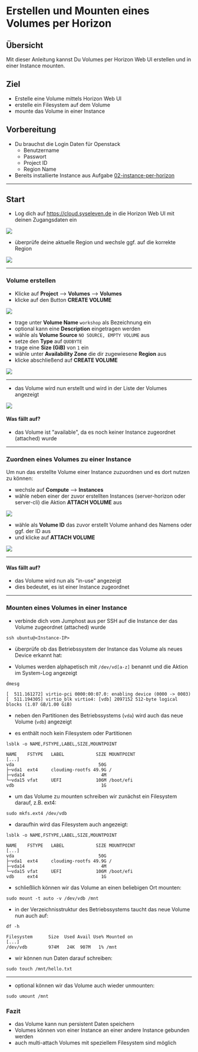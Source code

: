 # Erstellen und Mounten eines Volumes per Horizon

## Übersicht

Mit dieser Anleitung kannst Du Volumes per Horizon Web UI erstellen und in einer Instance mounten.

## Ziel

* Erstelle eine Volume mittels Horizon Web UI
* erstelle ein Filesystem auf dem Volume
* mounte das Volume in einer Instance

## Vorbereitung

* Du brauchst die Login Daten für Openstack
  * Benutzername
  * Passwort
  * Project ID
  * Region Name
* Bereits installierte Instance aus Aufgabe [02-instance-per-horizon](/02-instance-per-horizon)

---

## Start

* Log dich auf https://cloud.syseleven.de in die Horizon Web UI mit deinen Zugangsdaten ein

![](images/001-login-windows.png)

* überprüfe deine aktuelle Region und wechsle ggf. auf die korrekte Region

![](images/002-select-region.png)

---

### Volume erstellen

* Klicke auf **Project** --> **Volumes** --> **Volumes**
* klicke auf den Button **CREATE VOLUME**

![](images/003-button-create-volume.png)

* trage unter **Volume Name** `workshop` als Bezeichnung ein
* optional kann eine **Description** eingetragen werden
* wähle als **Volume Source** `NO SOURCE, EMPTY VOLUME` aus
* setze den **Type** auf `QUOBYTE`
* trage eine **Size (GiB)** von `1` ein
* wähle unter **Availability Zone** die dir zugewiesene **Region** aus
* klicke abschließend auf **CREATE VOLUME**

![](images/010-create-volume.png)

---

* das Volume wird nun erstellt und wird in der Liste der Volumes angezeigt

![](images/011-volume-created.png)

#### Was fällt auf?

* das Volume ist "available", da es noch keiner Instance zugeordnet (attached) wurde

---

### Zuordnen eines Volumes zu einer Instance

Um nun das erstellte Volume einer Instance zuzuordnen und es dort nutzen zu können:

* wechsle auf **Compute** --> **Instances**
* wähle neben einer der zuvor erstellten Instances (server-horizon oder server-cli) die
Aktion **ATTACH VOLUME** aus

![](images/020-action-attach-volume.png)

* wähle als **Volume ID** das zuvor erstellt Volume anhand des Namens oder ggf. der ID aus
* und klicke auf **ATTACH VOLUME**

![](images/030-attach-volume.png)

---

#### Was fällt auf?

* das Volume wird nun als "in-use" angezeigt
* dies bedeutet, es ist einer Instance zugeordnet

---

### Mounten eines Volumes in einer Instance

* verbinde dich vom Jumphost aus per SSH auf die Instance der das Volume zugeordnet (attached) wurde

`ssh ubuntu@<Instance-IP>`

* überprüfe ob das Betriebssystem der Instance das Volume als neues Device erkannt hat:

* Volumes werden alphapetisch mit `/dev/vd[a-z]` benannt und die Aktion im System-Log angezeigt

```
dmesg

[  511.161272] virtio-pci 0000:00:07.0: enabling device (0000 -> 0003)
[  511.194305] virtio_blk virtio4: [vdb] 2097152 512-byte logical blocks (1.07 GB/1.00 GiB)
```

* neben den Partitionen des Betriebssystems (`vda`) wird auch das neue Volume (`vdb`) angezeigt

* es enthält noch kein Filesystem oder Partitionen

```
lsblk -o NAME,FSTYPE,LABEL,SIZE,MOUNTPOINT

NAME    FSTYPE   LABEL            SIZE MOUNTPOINT
[...]
vda                                50G 
├─vda1  ext4     cloudimg-rootfs 49.9G /
├─vda14                             4M 
└─vda15 vfat     UEFI             106M /boot/efi
vdb                                 1G
```

* um das Volume zu mounten schreiben wir zunächst ein Filesystem darauf, z.B. ext4:

```
sudo mkfs.ext4 /dev/vdb
```

* daraufhin wird das Filesystem auch angezeigt:

```
lsblk -o NAME,FSTYPE,LABEL,SIZE,MOUNTPOINT

NAME    FSTYPE   LABEL            SIZE MOUNTPOINT
[...]
vda                                50G 
├─vda1  ext4     cloudimg-rootfs 49.9G /
├─vda14                             4M 
└─vda15 vfat     UEFI             106M /boot/efi
vdb     ext4                        1G
```

* schließlich können wir das Volume an einen beliebigen Ort mounten:

```
sudo mount -t auto -v /dev/vdb /mnt
```

* in der Verzeichnisstruktur des Betriebssystems taucht das neue Volume nun auch auf:

```
df -h

Filesystem      Size  Used Avail Use% Mounted on
[...]
/dev/vdb        974M   24K  907M   1% /mnt
```

* wir können nun Daten darauf schreiben:

`sudo touch /mnt/hello.txt`

---

* optional können wir das Volume auch wieder unmounten:

```
sudo umount /mnt
```

### Fazit

* das Volume kann nun persistent Daten speichern
* Volumes können von einer Instance an einer andere Instance gebunden werden
* auch multi-attach Volumes mit speziellem Filesystem sind möglich
